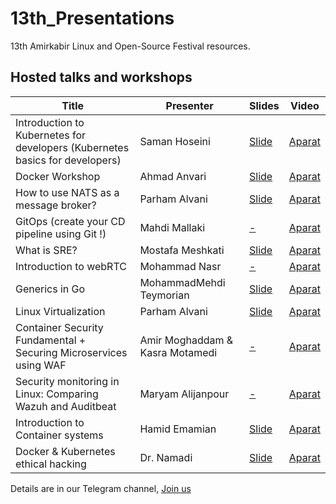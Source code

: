 # 13th_Presentations

13th Amirkabir Linux and Open-Source Festival resources.

## Hosted talks and workshops
|Title|Presenter|Slides|Video|
|--|--|--|--|
|Introduction to Kubernetes for developers (Kubernetes basics for developers)|Saman Hoseini| [Slide](https://github.com/linuxfestival/12th_Presentations/blob/main/slides/Introducing%20Linux-12.pdf) | [Aparat](https://www.aparat.com/v/oKuQm?playlist=893422) |
|Docker Workshop|Ahmad Anvari| [Slide](https://github.com/linuxfestival/12th_Presentations/blob/main/slides/Containers%20Deep%20Dive.pdf) | [Aparat](https://www.aparat.com/v/4580W?playlist=893422) |
|How to use NATS as a message broker?|Parham Alvani| [Slide](https://sbu-ce.github.io/IE-lecture/slides/nats101/index.html#/) | [Aparat](https://www.aparat.com/v/9SHa2?playlist=893422) |
|GitOps (create your CD pipeline using Git !)|Mahdi Mallaki| [-]() | [Aparat](https://www.aparat.com/v/tvzTS?playlist=893422) |
|What is SRE?|Mostafa Meshkati| [Slide](https://github.com/linuxfestival/12th_Presentations/blob/main/slides/openfaas_serverless.pdf) | [Aparat](https://www.aparat.com/v/8LsuS?playlist=893422) |
|Introduction to webRTC|Mohammad Nasr| [-]() | [Aparat](https://www.aparat.com/v/mtK3x?playlist=893422) |
|Generics in Go|MohammadMehdi Teymorian| [Slide](https://github.com/linuxfestival/12th_Presentations/blob/main/slides/Top%20open%20source%20tools%20in%20Big%20Data%20analytics%20domain.pdf) | [Aparat](https://www.aparat.com/v/qvOMQ?playlist=893422) |
|Linux Virtualization|Parham Alvani| [Slide](https://github.com/linuxfestival/12th_Presentations/blob/main/slides/Kubernetes%20Challenges%20in%20Digikala.pdf) | [Aparat](https://www.aparat.com/v/QGZuS?playlist=893422) |
|Container Security Fundamental + Securing Microservices using WAF|Amir Moghaddam & Kasra Motamedi| [-]() | [Aparat](https://www.aparat.com/v/maETi?playlist=893422) |
|Security monitoring in Linux: Comparing Wazuh and Auditbeat|Maryam Alijanpour| [-]() | [Aparat](https://www.aparat.com/v/0UhZm?playlist=893422) |
|Introduction to Container systems|Hamid Emamian| [Slide](https://github.com/linuxfestival/12th_Presentations/blob/main/slides/Introduction%20to%20self-driving%20cars%20and%20Autoware.pdf)| [Aparat](https://www.aparat.com/v/RBqET?playlist=893422) |
|Docker & Kubernetes ethical hacking|Dr. Namadi| [Slide](https://github.com/linuxfestival/12th_Presentations/blob/main/slides/How%20can%20we%20make%20the%20internet%20safer%3F(Open%20Bug%20Bounty%20Project).pdf) | [Aparat](https://www.aparat.com/v/wnNdH?playlist=893422) |


Details are in our Telegram channel, [Join us](https://t.me/LinuxFest)
